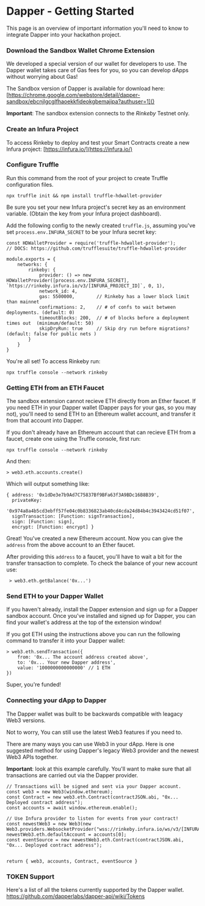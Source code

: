 # Dapper - Getting Started

This page is an overview of important information you'll need to know to integrate Dapper into your hackathon project.

### Download the Sandbox Wallet Chrome Extension

We developed a special version of our wallet for developers to use.
The Dapper wallet takes care of Gas fees for you, so you can develop dApps without worrying about Gas!

The Sandbox version of Dapper is available for download here:
[https://chrome.google.com/webstore/detail/dapper-sandbox/ebcnjlgcglfhaoekkfideokgbemajipa?authuser=1]()

**Important**: The sandbox extension connects to the _*Rinkeby*_ Testnet only.

### Create an Infura Project

To access Rinkeby to deploy and test your Smart Contracts create a new Infura project: [https://infura.io/](https://infura.io/)

### Configure Truffle

Run this command from the root of your project to create Truffle configuration files.

```
npx truffle init && npm install truffle-hdwallet-provider
```

Be sure you set your new Infura project's secret key as an environment variable.
(Obtain the key from your Infura project dashboard).

Add the following config to the newly created `truffle.js`, assuming you've set `process.env.INFURA_SECRET` to be your Infura secret key:

```
const HDWalletProvider = require('truffle-hdwallet-provider');
// DOCS: https://github.com/trufflesuite/truffle-hdwallet-provider

module.exports = {
    networks: {
        rinkeby: {
            provider: () => new HDWalletProvider([process.env.INFURA_SECRET], `https://rinkeby.infura.io/v3/[INFURA_PROJECT_ID]`, 0, 1),
            network_id: 4,
            gas: 5500000,        // Rinkeby has a lower block limit than mainnet
            confirmations: 2,    // # of confs to wait between deployments. (default: 0)
            timeoutBlocks: 200,  // # of blocks before a deployment times out  (minimum/default: 50)
            skipDryRun: true     // Skip dry run before migrations? (default: false for public nets )
        }
    }
}

```

You're all set! To access Rinkeby run:

```
npx truffle console --network rinkeby
```

### Getting ETH from an ETH Faucet

The sandbox extension cannot recieve ETH directly from an Ether faucet. If you need ETH in your Dapper wallet (Dapper pays for your gas, so you may not), you'll need to send ETH to an Ethereum wallet account, and transfer it from that account into Dapper.

If you don't already have an Ethereum account that can recieve ETH from a faucet, create one using the Truffle console, first run:

```
npx truffle console --network rinkeby
```

And then:

```
> web3.eth.accounts.create()
```

Which will output something like:

```
{ address: '0x1dDe3e7b9Ad7C75837Bf9BFa63f3A9BDc16B8B39',
  privateKey:
   '0x974a8a4b5cd3ebff57fe04c0b8336823ab40cd4cda24d84b4c3943424cd51f07',
  signTransaction: [Function: signTransaction],
  sign: [Function: sign],
  encrypt: [Function: encrypt] }
```

Great! You've created a new Ethereum account. Now you can give the `address` from the above account to an Ether faucet.

After providing this `address` to a faucet, you'll have to wait a bit for the transfer transaction to complete. To check the balance of your new account use:

```
 > web3.eth.getBalance('0x...')
```

### Send ETH to your Dapper Wallet

If you haven't already, install the Dapper extension and sign up for a Dapper sandbox account.
Once you've installed and signed up for Dapper, you can find your wallet's address at the top of the extension window!

If you got ETH using the instructions above you can run the following command to transfer it into your Dapper wallet:

```
> web3.eth.sendTransaction({
    from: '0x... The account address created above',
    to: '0x... Your new Dapper address',
    value: '1000000000000000' // 1 ETH
})
```

Super, you're funded!

### Connecting your dApp to Dapper

The Dapper wallet was built to be backwards compatible with leagacy Web3 versions.

Not to worry, You can still use the latest Web3 features if you need to.

There are many ways you can use Web3 in your dApp. Here is one suggested method for using Dapper's legacy Web3 provider and the newest Web3 APIs together.

**Important**: look at this example carefully. You'll want to make sure that all transactions are carried out via the Dapper provider.

```
// Transactions will be signed and sent via your Dapper account.
const web3 = new Web3(window.ethereum);
const Contract = new web3.eth.Contract(contractJSON.abi, "0x... Deployed contract address");
const accounts = await window.ethereum.enable();

// Use Infura provider to listen for events from your contract!
const newestWeb3 = new Web3(new Web3.providers.WebsocketProvider("wss://rinkeby.infura.io/ws/v3/[INFURA_PROJECT_ID]"));
newestWeb3.eth.defaultAccount = accounts[0];
const eventSource = new newestWeb3.eth.Contract(contractJSON.abi, "0x... Deployed contract address");


return { web3, accounts, Contract, eventSource }
```

### TOKEN Support

Here's a list of all the tokens currently supported by the Dapper wallet.
https://github.com/dapperlabs/dapper-api/wiki/Tokens
